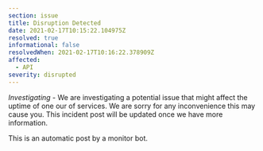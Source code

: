 ```yaml
---
section: issue
title: Disruption Detected
date: 2021-02-17T10:15:22.104975Z
resolved: true
informational: false
resolvedWhen: 2021-02-17T10:16:22.378909Z
affected:
  - API
severity: disrupted
---
```

*Investigating* - We are investigating a potential issue that might affect the uptime of one our of services. We are sorry for any inconvenience this may cause you. This incident post will be updated once we have more information.

This is an automatic post by a monitor bot.
        